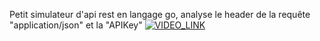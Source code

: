 Petit simulateur d'api rest en langage go, 
analyse le header de la requête "application/json" et la "APIKey"
[![VIDEO_LINK](https://www.youtube.com/watch?v=UUv6l0mGnII/0.jpg)](https://youtu.be/UUv6l0mGnII)
